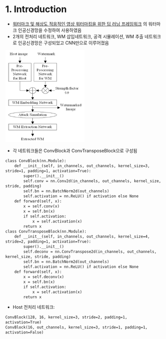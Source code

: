 # 1. Introduction
- [워터마크 및 해상도 적응적인 영상 워터마킹을 위한 딥 러닝 프레임워크](https://scienceon.kisti.re.kr/commons/util/originalView.do?cn=JAKO202011263332864&dbt=JAKO&koi=KISTI1.1003%2FJNL.JAKO202011263332864)
   의 워터마크 인공신경망을 수정하여 사용하였음
- 2개의 전처리 네트워크, WM 삽입네트워크, 공격 시뮬레이션, WM 추출 네트워크로 인공신경망은 구성되었고 CNN만으로 이루어졌음

<img width="250" src="framework.png">

- 각 네트워크들은 ConvBlock과 ConvTransposeBlock으로 구성됨
```
class ConvBlock(nn.Module):
    def __init__(self, in_channels, out_channels, kernel_size=3, stride=1, padding=1, activation=True):
        super().__init__()
        self.conv = nn.Conv2d(in_channels, out_channels, kernel_size, stride, padding)
        self.bn = nn.BatchNorm2d(out_channels)
        self.activation = nn.ReLU() if activation else None
    def forward(self, x):
        x = self.conv(x)
        x = self.bn(x)
        if self.activation:
            x = self.activation(x)
        return x
class ConvTransposeBlock(nn.Module):
    def __init__(self, in_channels, out_channels, kernel_size=4, stride=2, padding=1, activation=True):
        super().__init__()
        self.deconv = nn.ConvTranspose2d(in_channels, out_channels, kernel_size, stride, padding)
        self.bn = nn.BatchNorm2d(out_channels)
        self.activation = nn.ReLU() if activation else None
    def forward(self, x):
        x = self.deconv(x)
        x = self.bn(x)
        if self.activation:
            x = self.activation(x)
        return x
```


- Host 전처리 네트워크:
```
ConvBlock(128, 16, kernel_size=3, stride=2, padding=1, activation=True)
ConvBlock(16, out_channels, kernel_size=3, stride=1, padding=1, activation=False)
```





